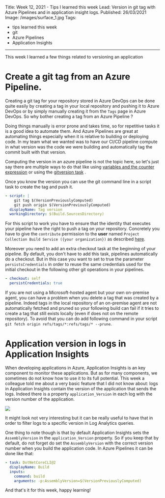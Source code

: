 Title: Week 12, 2021 - Tips I learned this week
Lead: Version in git tag with Azure Pipelines and in application insight logs.
Published: 26/03/2021
Image: /images/surface_1.jpg
Tags:
  - tips learned this week
  - git
  - Azure Pipelines
  - Application Insights
---

This week I learned a few things related to versioning an application 

# Create a git tag from an Azure Pipeline.

Creating a git tag for your repository stored in Azure DevOps can be done quite easily by creating a tag in your local repository and pushing it to Azure DevOps or by simply manually creating it from the `Tags` page in Azure DevOps. So why bother creating a tag from an Azure Pipeline ?

Doing things manually is error prone and takes time, so for repetitive tasks it is a good idea to automate them. And Azure Pipelines are great at automating things especially when it is relative to building or deploying code. In my team what we wanted was to have our CI/CD pipeline compute in what version was the code we were building and automatically tag the commit built with that version.

Computing the version in an azure pipeline is not the topic here, so let's just say there are multiple ways to do that like using [variables and the counter expression](https://docs.microsoft.com/en-us/azure/devops/pipelines/process/expressions?view=azure-devops#counter) or using the [gitversion task](https://marketplace.visualstudio.com/items?itemName=gittools.gittools) .

Once you know the version you can use the git command line in a script task to create the tag and push it.
```yml
- script: |
    git tag $(VersionPreviouslyComputed)
    git push origin $(VersionPreviouslyComputed)
  displayName: Tag version
  workingDirectory: $(Build.SourcesDirectory)
```

For this script to work you have to ensure that the identity that executes your pipeline have the right to push a tag on your repository. Concretely you have to give the `contribute` permission to the **user** named `Project Collection Build Service ({your organization})` as described [here](https://docs.microsoft.com/en-us/azure/devops/pipelines/scripts/git-commands?view=azure-devops&tabs=yaml#grant-version-control-permissions-to-the-build-service).

Moreover you need to add an extra checkout task at the beginning of your pipeline. By default, you don't have to add this task, pipelines automatically do a checkout. But in this case you want to set to true the parameter `persistsCredentials` in order to reuse the same credentials used for the initial checkout in the following other git operations in your pipelines.

```yml
- checkout: self
  persistCredentials: true
```

If you are not using a Microsoft-hosted agent but your own on-premise agent, you can have a problem when you delete a tag that was created by a pipeline. Indeed tags in the local repository of an on-premise agent are not automatically fetched and pruned so your following build can fail if it tries to create a tag that still exists locally (even if does not on the remote repository). To avoid that you can do add following command in your script `git fetch origin refs/tags/*:refs/tags/* --prune`.

# Application version in logs in Application Insights

When developing applications in Azure, Application Insights is an key component to monitor these applications. But as for many components, we sometimes do not know how to use it to its full potential. 
This week a colleague told me about a very basic feature that I did not know about: logs in Application Insights contain the version of the application that sends the logs. Indeed there is a property `application_Version` in each log with the version number of the application.

<img src="/posts/images/w122021tips_ai_1.png" class="img-fluid centered-img">  

It might look not very interesting but it can be really useful to have that in order to filter logs to a specific version in Log Analytics queries.

One thing to note though is that by default Application Insights sets the `AssemblyVersion` in the `application_Version` property. So if you keep that by default, do not forget do set the `AssemblyVersion` with the correct version number when you build the application code. In Azure Pipelines it can be done like that:

```yml
- task: DotNetCoreCLI@2
  displayName: Build
  inputs:
    command: build
    arguments: -p:AssemblyVersion=$(VersionPreviouslyComputed)
```

And that's it for this week, happy learning!